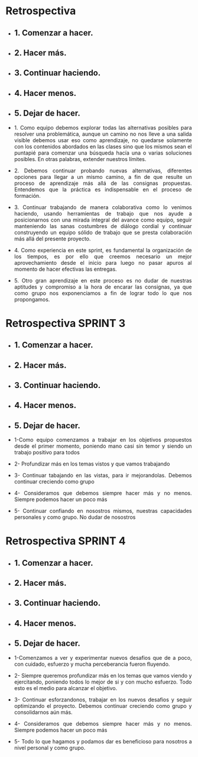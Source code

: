 <h1>Retrospectiva</h1>
<ul>
<li><h2>1. Comenzar a hacer.</h2></li>
<li><h2>2. Hacer más.</h2></li>
<li><h2>3. Continuar haciendo.</h2></li>
<li><h2>4. Hacer menos.</h2></li>
<li><h2>5. Dejar de hacer.</h2></li>
</ul>
<ul>
<li><p style="text-align: justify">1. Como equipo debemos explorar todas las alternativas posibles para resolver una problemática, aunque un camino no nos lleve a una salida visible debemos usar eso como aprendizaje, no quedarse solamente con los contenidos abordados en las clases sino que los mismos sean el puntapié para comenzar una búsqueda hacía una o varias soluciones posibles. En otras palabras, extender nuestros límites.</p></li>
<li><p style="text-align: justify">2. Debemos continuar probando nuevas alternativas, diferentes opciones para llegar a un mismo camino, a fin de que resulte un proceso de aprendizaje más allá de las consignas propuestas. Entendemos que la práctica es indispensable en el proceso de formación.</p></li>
<li><p style="text-align: justify">3. Continuar trabajando de manera colaborativa como lo venimos haciendo, usando herramientas de trabajo que nos ayude a posicionarnos con una mirada integral del avance como equipo, seguir manteniendo las sanas costumbres de diálogo cordial y continuar construyendo un equipo sólido de trabajo que se presta colaboración más allá del presente proyecto.</p></li>
<li><p style="text-align: justify">4. Como experiencia en este sprint, es fundamental la organización de los tiempos, es por ello que creemos necesario un mejor aprovechamiento desde el inicio para luego no pasar apuros al momento de hacer efectivas las entregas.</p></li>
<li><p style="text-align: justify">5. Otro gran aprendizaje en este proceso es no dudar de nuestras aptitudes y compromiso a la hora de encarar las consignas, ya que como grupo nos exponenciamos a fin de lograr todo lo que nos propongamos.</p></li>
</ul>


<h1>Retrospectiva SPRINT 3</h1>
<ul>
<li><h2>1. Comenzar a hacer.</h2></li>
<li><h2>2. Hacer más.</h2></li>
<li><h2>3. Continuar haciendo.</h2></li>
<li><h2>4. Hacer menos.</h2></li>
<li><h2>5. Dejar de hacer.</h2></li>
</ul>

<ul>
 <li><p style="text-align: justify">1-Como equipo comenzamos a trabajar en los objetivos propuestos desde el primer momento, poniendo mano casi sin temor y siendo un trabajo positivo para todos</p></li>

 <li><p style="text-align: justify">2- Profundizar más en los temas vistos y que vamos trabajando</p></li>

 <li><p style="text-align: justify">3- Continuar tabajando en las vistas, para ir mejorandolas. Debemos continuar creciendo como grupo</p></li>

 <li><p style="text-align: justify">4-  Consideramos que debemos siempre hacer más y no menos. Siempre podemos hacer un poco más</p></li>

 <li><p style="text-align: justify">5- Continuar confiando en nosostros mismos, nuestras capacidades personales y como grupo. No dudar de nosostros</p></li>
 </ul>

<h1>Retrospectiva SPRINT 4</h1>
<ul>
<li><h2>1. Comenzar a hacer.</h2></li>
<li><h2>2. Hacer más.</h2></li>
<li><h2>3. Continuar haciendo.</h2></li>
<li><h2>4. Hacer menos.</h2></li>
<li><h2>5. Dejar de hacer.</h2></li>
</ul>

<ul>
 <li><p style="text-align: justify">1-Comenzamos a ver y experimentar nuevos desafios que de a poco, con cuidado, esfuerzo y mucha perceberancia fueron fluyendo.</p></li>

 <li><p style="text-align: justify">2- Siempre queremos profundizar más en los temas que vamos viendo y ejercitando, poniendo todos lo mejor de si y con mucho esfuerzo. Todo esto es el medio para alcanzar el objetivo.</p></li>

 <li><p style="text-align: justify">3- Continuar esforzandonos, trabajar en los nuevos desafios y seguir optimizando el proyecto. Debemos continuar creciendo como grupo y consolidarnos aún más.</p></li>

 <li><p style="text-align: justify">4- Consideramos que debemos siempre hacer más y no menos. Siempre podemos hacer un poco más</p></li>

 <li><p style="text-align: justify">5- Todo lo que hagamos y podamos dar es beneficioso para nosotros a nivel personal y como grupo. </p></li>
 </ul>